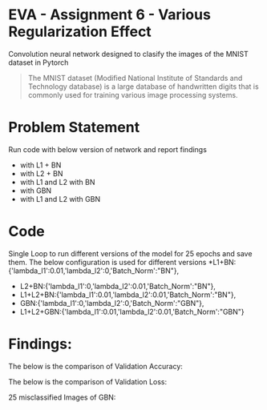 # EVA - Assignment 6 - Various Regularization Effect

Convolution neural network designed to clasify the images of the MNIST dataset in Pytorch

> The MNIST dataset (Modified National Institute of Standards and Technology database) is a large database of handwritten digits that is commonly used for training various image processing systems.

# Problem Statement
Run code with below version of network and report findings
* with L1 + BN
* with L2 + BN
* with L1 and L2 with BN
* with GBN
* with L1 and L2 with GBN

# Code
 Single Loop to run different versions of the model for 25 epochs and save them.
 The below configuration is used for different versions
*L1+BN:{'lambda_l1':0.01,'lambda_l2':0,'Batch_Norm':"BN"},
* L2+BN:{'lambda_l1':0,'lambda_l2':0.01,'Batch_Norm':"BN"},
* L1+L2+BN:{'lambda_l1':0.01,'lambda_l2':0.01,'Batch_Norm':"BN"},
* GBN:{'lambda_l1':0,'lambda_l2':0,'Batch_Norm':"GBN"},
* L1+L2+GBN:{'lambda_l1':0.01,'lambda_l2':0.01,'Batch_Norm':"GBN"}

# Findings:

The below is the comparison of Validation Accuracy:




The below is the comparison of Validation Loss:



25 misclassified Images of GBN:


